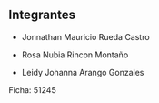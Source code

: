 
## Integrantes

- Jonnathan Mauricio Rueda Castro

- Rosa Nubia Rincon Montaño

- Leidy Johanna Arango Gonzales

Ficha: 51245

